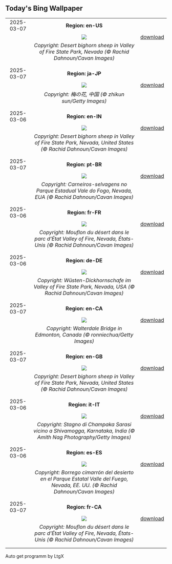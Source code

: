 ## Today's Bing Wallpaper
|      |      |      |
| :----: | :----: | :----: |
|2025-03-07|**Region: en-US**||
||![](https://www.bing.com/th?id=OHR.NevadaBigHorns_EN-US3434258986_UHD.jpg&pid=hp&w=1152&h=648&rs=1&c=4)| [download](https://www.bing.com/th?id=OHR.NevadaBigHorns_EN-US3434258986_UHD.jpg)|
||*Copyright: Desert bighorn sheep in Valley of Fire State Park, Nevada (© Rachid Dahnoun/Cavan Images)*
||
|||
|2025-03-07|**Region: ja-JP**||
||![](https://www.bing.com/th?id=OHR.PlumBlossom_JA-JP3242294823_UHD.jpg&pid=hp&w=1152&h=648&rs=1&c=4)| [download](https://www.bing.com/th?id=OHR.PlumBlossom_JA-JP3242294823_UHD.jpg)|
||*Copyright: 梅の花, 中国 (© zhikun sun/Getty Images)*
||
|||
|2025-03-06|**Region: en-IN**||
||![](https://www.bing.com/th?id=OHR.NevadaBigHorns_EN-IN7899953604_UHD.jpg&pid=hp&w=1152&h=648&rs=1&c=4)| [download](https://www.bing.com/th?id=OHR.NevadaBigHorns_EN-IN7899953604_UHD.jpg)|
||*Copyright: Desert bighorn sheep in Valley of Fire State Park, Nevada, United States (© Rachid Dahnoun/Cavan Images)*
||
|||
|2025-03-07|**Region: pt-BR**||
||![](https://www.bing.com/th?id=OHR.NevadaBigHorns_PT-BR0962333839_UHD.jpg&pid=hp&w=1152&h=648&rs=1&c=4)| [download](https://www.bing.com/th?id=OHR.NevadaBigHorns_PT-BR0962333839_UHD.jpg)|
||*Copyright: Carneiros-selvagens no Parque Estadual Vale do Fogo, Nevada, EUA (© Rachid Dahnoun/Cavan Images)*
||
|||
|2025-03-06|**Region: fr-FR**||
||![](https://www.bing.com/th?id=OHR.NevadaBigHorns_FR-FR5758477568_UHD.jpg&pid=hp&w=1152&h=648&rs=1&c=4)| [download](https://www.bing.com/th?id=OHR.NevadaBigHorns_FR-FR5758477568_UHD.jpg)|
||*Copyright: Mouflon du désert dans le parc d'État Valley of Fire, Nevada, États-Unis (© Rachid Dahnoun/Cavan Images)*
||
|||
|2025-03-06|**Region: de-DE**||
||![](https://www.bing.com/th?id=OHR.NevadaBigHorns_DE-DE7640201407_UHD.jpg&pid=hp&w=1152&h=648&rs=1&c=4)| [download](https://www.bing.com/th?id=OHR.NevadaBigHorns_DE-DE7640201407_UHD.jpg)|
||*Copyright: Wüsten-Dickhornschafe im Valley of Fire State Park, Nevada, USA (© Rachid Dahnoun/Cavan Images)*
||
|||
|2025-03-07|**Region: en-CA**||
||![](https://www.bing.com/th?id=OHR.WalterdaleBridge_EN-CA9868203704_UHD.jpg&pid=hp&w=1152&h=648&rs=1&c=4)| [download](https://www.bing.com/th?id=OHR.WalterdaleBridge_EN-CA9868203704_UHD.jpg)|
||*Copyright: Walterdale Bridge in Edmonton, Canada (© ronniechua/Getty Images)*
||
|||
|2025-03-07|**Region: en-GB**||
||![](https://www.bing.com/th?id=OHR.NevadaBigHorns_EN-GB3106290583_UHD.jpg&pid=hp&w=1152&h=648&rs=1&c=4)| [download](https://www.bing.com/th?id=OHR.NevadaBigHorns_EN-GB3106290583_UHD.jpg)|
||*Copyright: Desert bighorn sheep in Valley of Fire State Park, Nevada, United States (© Rachid Dahnoun/Cavan Images)*
||
|||
|2025-03-06|**Region: it-IT**||
||![](https://www.bing.com/th?id=OHR.ChampakaSarasi_IT-IT6538793114_UHD.jpg&pid=hp&w=1152&h=648&rs=1&c=4)| [download](https://www.bing.com/th?id=OHR.ChampakaSarasi_IT-IT6538793114_UHD.jpg)|
||*Copyright: Stagno di Champaka Sarasi vicino a Shivamogga, Karnataka, India (© Amith Nag Photography/Getty Images)*
||
|||
|2025-03-06|**Region: es-ES**||
||![](https://www.bing.com/th?id=OHR.NevadaBigHorns_ES-ES6947397352_UHD.jpg&pid=hp&w=1152&h=648&rs=1&c=4)| [download](https://www.bing.com/th?id=OHR.NevadaBigHorns_ES-ES6947397352_UHD.jpg)|
||*Copyright: Borrego cimarrón del desierto en el Parque Estatal Valle del Fuego, Nevada, EE. UU. (© Rachid Dahnoun/Cavan Images)*
||
|||
|2025-03-07|**Region: fr-CA**||
||![](https://www.bing.com/th?id=OHR.NevadaBigHorns_FR-CA6323329151_UHD.jpg&pid=hp&w=1152&h=648&rs=1&c=4)| [download](https://www.bing.com/th?id=OHR.NevadaBigHorns_FR-CA6323329151_UHD.jpg)|
||*Copyright: Mouflon du désert dans le parc d'État Valley of Fire, Nevada, États-Unis (© Rachid Dahnoun/Cavan Images)*
||
|||

Auto get programm by LtgX
